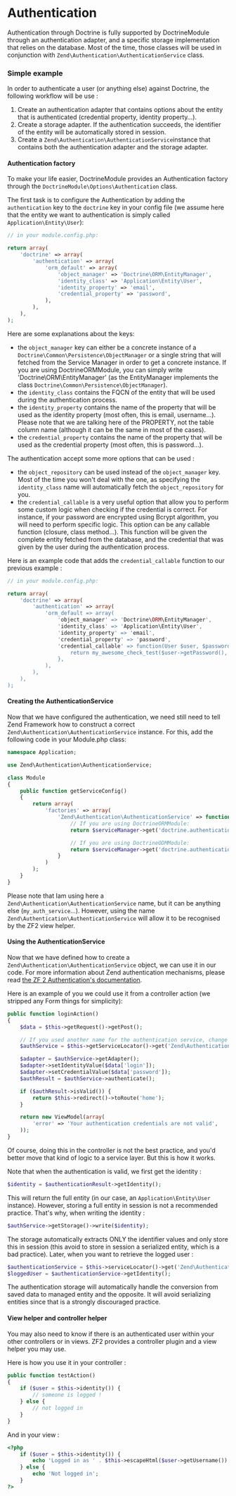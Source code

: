 # Authentication

Authentication through Doctrine is fully supported by DoctrineModule through an authentication adapter, and a specific storage implementation that relies on the database. Most of the time, those classes will be used in conjunction with `Zend\Authentication\AuthenticationService` class.

### Simple example

In order to authenticate a user (or anything else) against Doctrine, the following workflow will be use :

1. Create an authentication adapter that contains options about the entity that is authenticated (credential property, identity property…).
2. Create a storage adapter. If the authentication succeeds, the identifier of the entity will be automatically stored in session.
3. Create a `Zend\Authentication\AuthenticationService`instance that contains both the authentication adapter and the storage adapter.

#### Authentication factory

To make your life easier, DoctrineModule provides an Authentication factory through the ``DoctrineModule\Options\Authentication`` class.

The first task is to configure the Authentication by adding the ``authentication`` key to the ``doctrine`` key in your config file (we assume here that the entity we want to authentication is simply called `Application\Entity\User`):

```php
// in your module.config.php:

return array(
    'doctrine' => array(
        'authentication' => array(
            'orm_default' => array(
                'object_manager' => 'Doctrine\ORM\EntityManager',
                'identity_class' => 'Application\Entity\User',
                'identity_property' => 'email',
                'credential_property' => 'password',
            ),
        ),
    ),
);
```

Here are some explanations about the keys:

* the `object_manager` key can either be a concrete instance of a `Doctrine\Common\Persistence\ObjectManager` or a single string that will fetched from the Service Manager in order to get a concrete instance. If you are using DoctrineORMModule, you can simply write 'Doctrine\ORM\EntityManager' (as the EntityManager implements the class `Doctrine\Common\Persistence\ObjectManager`).
* the `identity_class` contains the FQCN of the entity that will be used during the authentication process.
* the `identity_property` contains the name of the property that will be used as the identity property (most often, this is email, username…). Please note that we are talking here of the PROPERTY, not the table column name (although it can be the same in most of the cases).
* the `credential_property` contains the name of the property that will be used as the credential property (most often, this is password…).

The authentication accept some more options that can be used :

* the `object_repository` can be used instead of the `object_manager` key. Most of the time you won't deal with the one, as specifying the `identity_class` name will automatically fetch the `object_repository` for you.
* the `credential_callable` is a very useful option that allow you to perform some custom logic when checking if the credential is correct. For instance, if your password are encrypted using Bcrypt algorithm, you will need to perform specific logic. This option can be any callable function (closure, class method…). This function will be given the complete entity fetched from the database, and the credential that was given by the user during the authentication process.

Here is an example code that adds the `credential_callable` function to our previous example :

```php
// in your module.config.php:

return array(
    'doctrine' => array(
        'authentication' => array(
            'orm_default => array(
                'object_manager' => 'Doctrine\ORM\EntityManager',
                'identity_class' => 'Application\Entity\User',
                'identity_property' => 'email',
                'credential_property' => 'password',
                'credential_callable' => function(User $user, $passwordGiven) {
                    return my_awesome_check_test($user->getPassword(), $passwordGiven);
                },
            ),
        ),
    ),
);
```

#### Creating the AuthenticationService

Now that we have configured the authentication, we need still need to tell Zend Framework how to construct a correct ``Zend\Authentication\AuthenticationService`` instance. For this, add the following code in your Module.php class:

```php
namespace Application;

use Zend\Authentication\AuthenticationService;

class Module
{
    public function getServiceConfig()
    {
        return array(
            'factories' => array(
                'Zend\Authentication\AuthenticationService' => function($serviceManager) {
                    // If you are using DoctrineORMModule:
                    return $serviceManager->get('doctrine.authenticationservice.orm_default');

                    // If you are using DoctrineODMModule:
                    return $serviceManager->get('doctrine.authenticationservice.odm_default');
                }
            )
        );
    }
}
```

Please note that Iam using here a ``Zend\Authentication\AuthenticationService`` name, but it can be anything else (``my_auth_service``…). However, using the name ``Zend\Authentication\AuthenticationService`` will allow it to be recognised by the ZF2 view helper.

#### Using the AuthenticationService

Now that we have defined how to create a `Zend\Authentication\AuthenticationService` object, we can use it in our code. For more information about Zend authentication mechanisms, please read [the ZF 2 Authentication's documentation](http://framework.zend.com/manual/2.0/en/modules/zend.authentication.intro.html).

Here is an example of you we could use it from a controller action (we stripped any Form things for simplicity):

```php
public function loginAction()
{
    $data = $this->getRequest()->getPost();

    // If you used another name for the authentication service, change it here
    $authService = $this->getServiceLocator()->get('Zend\Authentication\AuthenticationService');

    $adapter = $authService->getAdapter();
    $adapter->setIdentityValue($data['login']);
    $adapter->setCredentialValue($data['password']);
    $authResult = $authService->authenticate();

    if ($authResult->isValid()) {
        return $this->redirect()->toRoute('home');
    }

    return new ViewModel(array(
        'error' => 'Your authentication credentials are not valid',
    ));
}
```

Of course, doing this in the controller is not the best practice, and you'd better move that kind of logic to a service layer. But this is how it works.

Note that when the authentication is valid, we first get the identity :

```php
$identity = $authenticationResult->getIdentity();
```

This will return the full entity (in our case, an `Application\Entity\User` instance). However, storing a full entity in session is not a recommended practice. That's why, when writing the identity :

```php
$authService->getStorage()->write($identity);
```

The storage automatically extracts ONLY the identifier values and only store this in session (this avoid to store in session a serialized entity, which is a bad practice). Later, when you want to retrieve the logged user :

```php
$authenticationService = $this->serviceLocator()->get('Zend\Authentication\AuthenticationService');
$loggedUser = $authenticationService->getIdentity();
```

The authentication storage will automatically handle the conversion from saved data to managed entity and the opposite. It will avoid serializing entities since that is a strongly discouraged practice.

#### View helper and controller helper

You may also need to know if there is an authenticated user within your other controllers or in views. ZF2 provides a controller plugin and a view helper you may use.

Here is how you use it in your controller :

```php
public function testAction()
{
    if ($user = $this->identity()) {
        // someone is logged !
    } else {
        // not logged in
    }
}
```

And in your view :

```php
<?php
    if ($user = $this->identity()) {
        echo 'Logged in as ' . $this->escapeHtml($user->getUsername());
    } else {
        echo 'Not logged in';
    }
?>
```